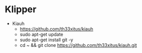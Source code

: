 # Klipper
- Kiauh
  - https://github.com/th33xitus/kiauh
  - sudo apt-get update
  - sudo apt-get install git -y
  - cd ~ && git clone https://github.com/th33xitus/kiauh.git
